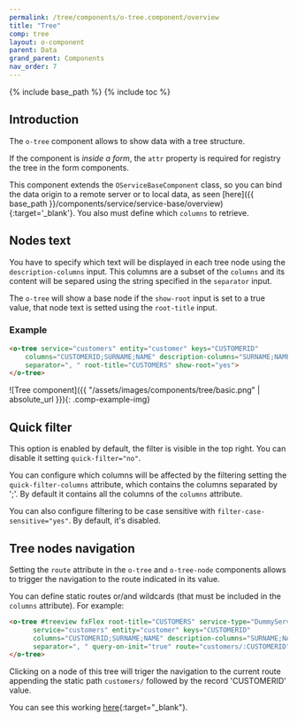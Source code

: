 ```yaml
---
permalink: /tree/components/o-tree.component/overview
title: "Tree"
comp: tree
layout: o-component
parent: Data
grand_parent: Components
nav_order: 7
---
```

{% include base_path %}
{% include toc %}

## Introduction
The `o-tree` component allows to show data with a tree structure.

If the component is *inside a form*, the `attr` property is required for registry the tree in the form components.

This component extends the `OServiceBaseComponent` class, so you can bind the data origin to a remote server or to local data, as seen [here]({{ base_path }}/components/service/service-base/overview){:target='_blank'}. You also must define which `columns` to retrieve.

## Nodes text
You have to specify which text will be displayed in each tree node using the `description-columns` input. This columns are a subset of the `columns` and its content will be separed using the string specified in the `separator` input.

The `o-tree` will show a base node if the `show-root` input is set to a true value, that node text is setted using the `root-title` input.

<h3 class="grey-color">Example</h3>

```html
<o-tree service="customers" entity="customer" keys="CUSTOMERID"
    columns="CUSTOMERID;SURNAME;NAME" description-columns="SURNAME;NAME"
    separator=", " root-title="CUSTOMERS" show-root="yes">
</o-tree>
```

![Tree component]({{ "/assets/images/components/tree/basic.png" | absolute_url }}){: .comp-example-img}


## Quick filter

This option is enabled by default, the filter is visible in the top right. You can disable it setting `quick-filter="no"`.

You can configure which columns will be affected by the filtering setting the `quick-filter-columns` attribute, which contains the columns separated by ';'. By default it contains all the columns of the `columns` attribute.

You can also configure filtering to be case sensitive with `filter-case-sensitive="yes"`. By default, it's disabled.


## Tree nodes navigation

Setting the `route` attribute in the `o-tree` and `o-tree-node` components allows to trigger the navigation to the route indicated in its value.

You can define static routes or/and wildcards (that must be included in the `columns` attribute). For example:

```html
<o-tree #treeview fxFlex root-title="CUSTOMERS" service-type="DummyService"
      service="customers" entity="customer" keys="CUSTOMERID"
      columns="CUSTOMERID;SURNAME;NAME" description-columns="SURNAME;NAME"
      separator=", " query-on-init="true" route="customers/:CUSTOMERID">
</o-tree>
```

Clicking on a node of this tree will triger the navigation to the current route appending the static path `customers/` followed by the record 'CUSTOMERID' value.

You can see this working [here](https://try.imatia.com/ontimizeweb/v15/playground/main/data/tree/basic){:target="_blank"}.

<!-- recursive -->

<!-- <img src="{{ base_path }}/assets/images/components/tree/detail.png" alt="detail"> -->